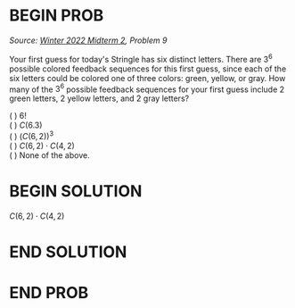 # BEGIN PROB

<i>Source: [Winter 2022 Midterm 2](../wi22-midterm2/index.html), Problem 9</i>

Your first guess for today's Stringle has six distinct
letters. There are $3^6$ possible colored feedback sequences for this
first guess, since each of the six letters could be colored one of three
colors: green, yellow, or gray. How many of the $3^6$ possible feedback
sequences for your first guess include 2 green letters, 2 yellow
letters, and 2 gray letters?

( ) $6!$\
( ) $C(6.3)$\
( ) $(C(6,2))^3$\
( ) $C(6,2)\cdot C(4,2)$\
( ) None of the above.

# BEGIN SOLUTION

$C(6,2)\cdot C(4,2)$

# END SOLUTION

# END PROB